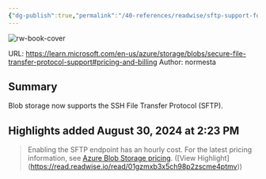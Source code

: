 ```yaml
---
{"dg-publish":true,"permalink":"/40-references/readwise/sftp-support-for-azure-blob-storage-azure-storage/","tags":["rw/articles"]}
---
```


![rw-book-cover](https://readwise-assets.s3.amazonaws.com/media/uploaded_book_covers/profile_921743/logo-ms-social_zkXqXDh.png)
  
URL: https://learn.microsoft.com/en-us/azure/storage/blobs/secure-file-transfer-protocol-support#pricing-and-billing
Author: normesta

## Summary

Blob storage now supports the SSH File Transfer Protocol (SFTP).

## Highlights added August 30, 2024 at 2:23 PM
>Enabling the SFTP endpoint has an hourly cost. For the latest pricing information, see [Azure Blob Storage pricing](https://azure.microsoft.com/pricing/details/storage/blobs/). ([View Highlight] (https://read.readwise.io/read/01gzmxb3x5ch98p2zscme4ptmv))


